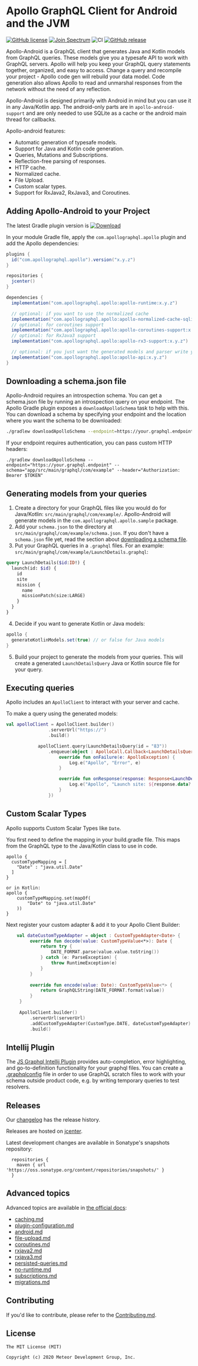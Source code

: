 
# Apollo GraphQL Client for Android and the JVM

[![GitHub license](https://img.shields.io/badge/license-MIT-lightgrey.svg?maxAge=2592000)](https://raw.githubusercontent.com/apollographql/apollo-android/master/LICENSE) [![Join Spectrum](https://img.shields.io/badge/spectrum-join-orange)](https://spectrum.chat/apollo/apollo-android)
![CI](https://github.com/apollographql/apollo-android/workflows/CI/badge.svg)
[![GitHub release](https://img.shields.io/github/release/apollographql/apollo-android.svg)](https://github.com/apollographql/apollo-android/releases/latest)

Apollo-Android is a GraphQL client that generates Java and Kotlin models from GraphQL queries. These models give you a typesafe API to work with GraphQL servers.  Apollo will help you keep your GraphQL query statements together, organized, and easy to access. Change a query and recompile your project - Apollo code gen will rebuild your data model.  Code generation also allows Apollo to read and unmarshal responses from the network without the need of any reflection.

Apollo-Android is designed primarily with Android in mind but you can use it in any Java/Kotlin app. The android-only parts are in `apollo-android-support` and are only needed to use SQLite as a cache or the android main thread for callbacks.

Apollo-android features:

* Automatic generation of typesafe models.
* Support for Java and Kotlin code generation.
* Queries, Mutations and Subscriptions.
* Reflection-free parsing of responses.
* HTTP cache.
* Normalized cache.
* File Upload.
* Custom scalar types.
* Support for RxJava2, RxJava3, and Coroutines.

## Adding Apollo-Android to your Project

The latest Gradle plugin version is [ ![Download](https://api.bintray.com/packages/apollographql/android/apollo/images/download.svg) ](https://bintray.com/apollographql/android/apollo-gradle-plugin/_latestVersion)

In your module Gradle file, apply the `com.apollographql.apollo` plugin and add the Apollo dependencies:

```groovy
plugins {
  id("com.apollographql.apollo").version("x.y.z")
}

repositories {
  jcenter()
}

dependencies {
  implementation("com.apollographql.apollo:apollo-runtime:x.y.z")

  // optional: if you want to use the normalized cache
  implementation("com.apollographql.apollo:apollo-normalized-cache-sqlite:x.y.z")
  // optional: for coroutines support
  implementation("com.apollographql.apollo:apollo-coroutines-support:x.y.z")
  // optional: for RxJava3 support  
  implementation("com.apollographql.apollo:apollo-rx3-support:x.y.z")

  // optional: if you just want the generated models and parser write your own HTTP code/cache code   
  implementation("com.apollographql.apollo:apollo-api:x.y.z")
}
```

## Downloading a schema.json file

Apollo-Android requires an introspection schema. You can get a schema.json file by running an introspection query on your endpoint. The Apollo Gradle plugin exposes a `downloadApolloSchema` task to help with this. You can download a schema by specifying your endpoint and the location where you want the schema to be downloaded:

```bash
./gradlew downloadApolloSchema --endpoint=https://your.graphql.endpoint --schema=app/src/main/graphql/com/example/schema.json
```

If your endpoint requires authentication, you can pass custom HTTP headers:

```
./gradlew downloadApolloSchema --endpoint="https://your.graphql.endpoint" --schema="app/src/main/graphql/com/example" --header="Authorization: Bearer $TOKEN"
```

## Generating models from your queries

1) Create a directory for your GraphQL files like you would do for Java/Kotlin: `src/main/graphql/com/example/`. Apollo-Android will generate models in the `com.apollographql.apollo.sample` package.
2) Add your `schema.json` to the directory at `src/main/graphql/com/example/schema.json`. If you don't have a `schema.json` file yet, read the section about [downloading a schema file](#downloading-a-schemajson-file). 
3) Put your GraphQL queries in a `.graphql` files. For an example: `src/main/graphql/com/example/LaunchDetails.graphql`: 

```graphql
query LaunchDetails($id:ID!) {
  launch(id: $id) {
    id
    site
    mission {
      name
      missionPatch(size:LARGE)
    }
  }
}
```

4) Decide if you want to generate Kotlin or Java models:

```groovy
apollo {
  generateKotlinModels.set(true) // or false for Java models
}
```

5) Build your project to generate the models from your queries. This will create a generated `LaunchDetailsQuery` Java or Kotlin source file for your query.

## Executing queries

Apollo includes an `ApolloClient` to interact with your server and cache.

To make a query using the generated models:

```kotlin
val apolloClient = ApolloClient.builder()
                .serverUrl("https://")
                .build()

            apolloClient.query(LaunchDetailsQuery(id = "83"))
                .enqueue(object : ApolloCall.Callback<LaunchDetailsQuery.Data>() {
                    override fun onFailure(e: ApolloException) {
                        Log.e("Apollo", "Error", e)
                    }

                    override fun onResponse(response: Response<LaunchDetailsQuery.Data>) {
                        Log.e("Apollo", "Launch site: ${response.data?.launch?.site}")
                    }
                })
```

## Custom Scalar Types

Apollo supports Custom Scalar Types like `Date`.

You first need to define the mapping in your build.gradle file. This maps from the GraphQL type to the Java/Kotlin class to use in code.

```
apollo {
  customTypeMapping = [
    "Date" : "java.util.Date"
  ]
}

or in Kotlin:
apollo {
    customTypeMapping.set(mapOf(
        "Date" to "java.util.Date"
    ))
}
```

Next register your custom adapter & add it to your Apollo Client Builder:

```kotlin
    val dateCustomTypeAdapter = object : CustomTypeAdapter<Date> {
         override fun decode(value: CustomTypeValue<*>): Date {
             return try {
                 DATE_FORMAT.parse(value.value.toString())
             } catch (e: ParseException) {
                 throw RuntimeException(e)
             }
         }
    
         override fun encode(value: Date): CustomTypeValue<*> {
             return GraphQLString(DATE_FORMAT.format(value))
         }
     }
    
     ApolloClient.builder()
         .serverUrl(serverUrl)
         .addCustomTypeAdapter(CustomType.DATE, dateCustomTypeAdapter)
         .build()
```

## Intellij Plugin

The [JS Graphql Intellij Plugin](https://jimkyndemeyer.github.io/js-graphql-intellij-plugin/) provides auto-completion, error highlighting, and go-to-definition functionality for your graphql files. You can create a [.graphqlconfig](https://jimkyndemeyer.github.io/js-graphql-intellij-plugin/docs/developer-guide#working-with-graphql-endpoints-and-scratch-files) file in order to use GraphQL scratch files to work with your schema outside product code, e.g. by writing temporary queries to test resolvers.

## Releases

Our [changelog](https://github.com/apollographql/apollo-android/releases) has the release history. 

Releases are hosted on [jcenter](https://jcenter.bintray.com/com/apollographql/apollo/).

Latest development changes are available in Sonatype's snapshots repository:

```
  repositories {
    maven { url 'https://oss.sonatype.org/content/repositories/snapshots/' }
  }
```

## Advanced topics

Advanced topics are available in [the official docs](https://www.apollographql.com/docs/android/):

* [caching.md](https://www.apollographql.com/docs/android/essentials/caching/)  
* [plugin-configuration.md](https://www.apollographql.com/docs/android/essentials/plugin-configuration/) 
* [android.md](https://www.apollographql.com/docs/android/advanced/android/) 
* [file-upload.md](https://www.apollographql.com/docs/android/advanced/file-upload/)
* [coroutines.md](https://www.apollographql.com/docs/android/advanced/coroutines/) 
* [rxjava2.md](https://www.apollographql.com/docs/android/advanced/rxjava2/)
* [rxjava3.md](https://www.apollographql.com/docs/android/advanced/rxjava3/)
* [persisted-queries.md](https://www.apollographql.com/docs/android/advanced/persisted-queries/)
* [no-runtime.md](https://www.apollographql.com/docs/android/advanced/no-runtime/) 
* [subscriptions.md](https://www.apollographql.com/docs/android/advanced/subscriptions/)
* [migrations.md](https://www.apollographql.com/docs/android/essentials/migration/)

## Contributing

If you'd like to contribute, please refer to the [Contributing.md](https://github.com/apollographql/apollo-android/blob/master/Contributing.md).

## License

```
The MIT License (MIT)

Copyright (c) 2020 Meteor Development Group, Inc.
```
